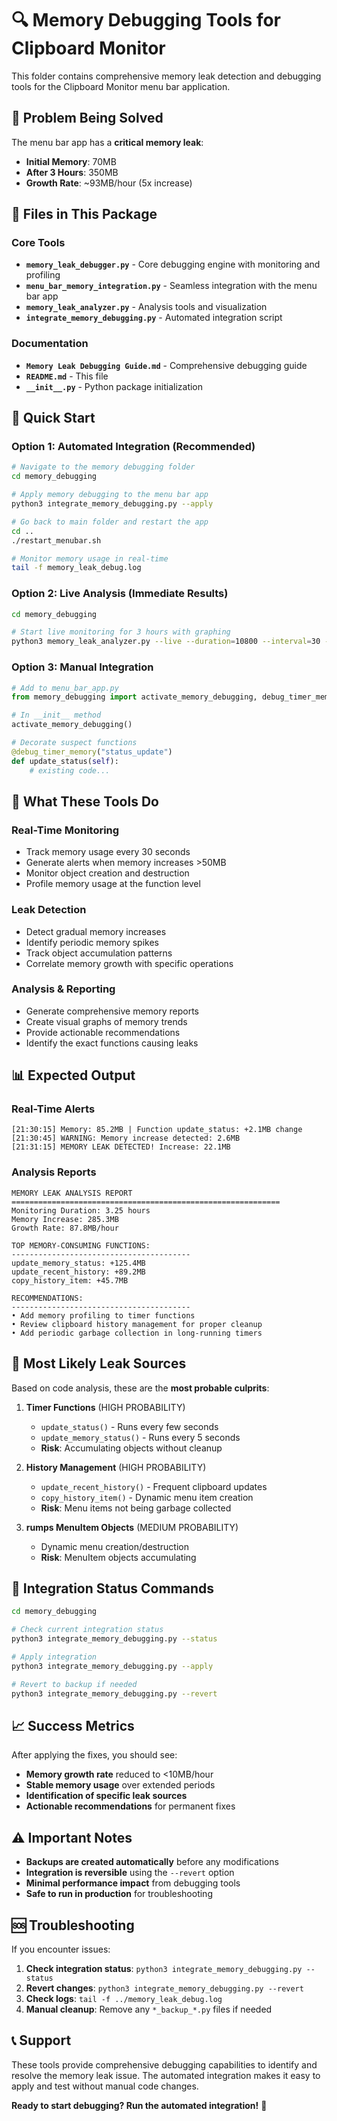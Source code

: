 # 🔍 Memory Debugging Tools for Clipboard Monitor

This folder contains comprehensive memory leak detection and debugging tools for the Clipboard Monitor menu bar application.

## 🚨 Problem Being Solved

The menu bar app has a **critical memory leak**:
- **Initial Memory**: 70MB
- **After 3 Hours**: 350MB  
- **Growth Rate**: ~93MB/hour (5x increase)

## 📁 Files in This Package

### **Core Tools**
- **`memory_leak_debugger.py`** - Core debugging engine with monitoring and profiling
- **`menu_bar_memory_integration.py`** - Seamless integration with the menu bar app
- **`memory_leak_analyzer.py`** - Analysis tools and visualization
- **`integrate_memory_debugging.py`** - Automated integration script

### **Documentation**
- **`Memory Leak Debugging Guide.md`** - Comprehensive debugging guide
- **`README.md`** - This file
- **`__init__.py`** - Python package initialization

## 🚀 Quick Start

### **Option 1: Automated Integration (Recommended)**

```bash
# Navigate to the memory debugging folder
cd memory_debugging

# Apply memory debugging to the menu bar app
python3 integrate_memory_debugging.py --apply

# Go back to main folder and restart the app
cd ..
./restart_menubar.sh

# Monitor memory usage in real-time
tail -f memory_leak_debug.log
```

### **Option 2: Live Analysis (Immediate Results)**

```bash
cd memory_debugging

# Start live monitoring for 3 hours with graphing
python3 memory_leak_analyzer.py --live --duration=10800 --interval=30 --graph
```

### **Option 3: Manual Integration**

```python
# Add to menu_bar_app.py
from memory_debugging import activate_memory_debugging, debug_timer_memory

# In __init__ method
activate_memory_debugging()

# Decorate suspect functions
@debug_timer_memory("status_update")
def update_status(self):
    # existing code...
```

## 🎯 What These Tools Do

### **Real-Time Monitoring**
- Track memory usage every 30 seconds
- Generate alerts when memory increases >50MB
- Monitor object creation and destruction
- Profile memory usage at the function level

### **Leak Detection**
- Detect gradual memory increases
- Identify periodic memory spikes
- Track object accumulation patterns
- Correlate memory growth with specific operations

### **Analysis & Reporting**
- Generate comprehensive memory reports
- Create visual graphs of memory trends
- Provide actionable recommendations
- Identify the exact functions causing leaks

## 📊 Expected Output

### **Real-Time Alerts**
```
[21:30:15] Memory: 85.2MB | Function update_status: +2.1MB change
[21:30:45] WARNING: Memory increase detected: 2.6MB
[21:31:15] MEMORY LEAK DETECTED! Increase: 22.1MB
```

### **Analysis Reports**
```
MEMORY LEAK ANALYSIS REPORT
============================================================
Monitoring Duration: 3.25 hours
Memory Increase: 285.3MB
Growth Rate: 87.8MB/hour

TOP MEMORY-CONSUMING FUNCTIONS:
----------------------------------------
update_memory_status: +125.4MB
update_recent_history: +89.2MB  
copy_history_item: +45.7MB

RECOMMENDATIONS:
----------------------------------------
• Add memory profiling to timer functions
• Review clipboard history management for proper cleanup
• Add periodic garbage collection in long-running timers
```

## 🎯 Most Likely Leak Sources

Based on code analysis, these are the **most probable culprits**:

1. **Timer Functions** (HIGH PROBABILITY)
   - `update_status()` - Runs every few seconds
   - `update_memory_status()` - Runs every 5 seconds
   - **Risk**: Accumulating objects without cleanup

2. **History Management** (HIGH PROBABILITY)
   - `update_recent_history()` - Frequent clipboard updates
   - `copy_history_item()` - Dynamic menu item creation
   - **Risk**: Menu items not being garbage collected

3. **rumps MenuItem Objects** (MEDIUM PROBABILITY)
   - Dynamic menu creation/destruction
   - **Risk**: MenuItem objects accumulating

## 🔧 Integration Status Commands

```bash
cd memory_debugging

# Check current integration status
python3 integrate_memory_debugging.py --status

# Apply integration
python3 integrate_memory_debugging.py --apply

# Revert to backup if needed
python3 integrate_memory_debugging.py --revert
```

## 📈 Success Metrics

After applying the fixes, you should see:
- **Memory growth rate** reduced to <10MB/hour
- **Stable memory usage** over extended periods
- **Identification of specific leak sources**
- **Actionable recommendations** for permanent fixes

## ⚠️ Important Notes

- **Backups are created automatically** before any modifications
- **Integration is reversible** using the `--revert` option
- **Minimal performance impact** from debugging tools
- **Safe to run in production** for troubleshooting

## 🆘 Troubleshooting

If you encounter issues:

1. **Check integration status**: `python3 integrate_memory_debugging.py --status`
2. **Revert changes**: `python3 integrate_memory_debugging.py --revert`
3. **Check logs**: `tail -f ../memory_leak_debug.log`
4. **Manual cleanup**: Remove any `*_backup_*.py` files if needed

## 📞 Support

These tools provide comprehensive debugging capabilities to identify and resolve the memory leak issue. The automated integration makes it easy to apply and test without manual code changes.

**Ready to start debugging? Run the automated integration!** 🚀
